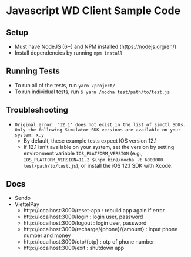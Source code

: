 # Javascript WD Client Sample Code

## Setup

- Must have NodeJS (6+) and NPM installed (https://nodejs.org/en/)
- Install dependencies by running `npm install`

## Running Tests

- To run all of the tests, run `yarn /project/`
- To run individual tests, run `$ yarn /mocha test/path/to/test.js`

## Troubleshooting

- `Original error: '12.1' does not exist in the list of simctl SDKs. Only the following Simulator SDK versions are available on your system: x.y`
  - By default, these example tests expect IOS version 12.1
  - If 12.1 isn't available on your system, set the version by setting environment variable `IOS_PLATFORM_VERSION`
    (e.g., `IOS_PLATFORM_VERSION=11.2 $(npm bin)/mocha -t 6000000 test/path/to/test.js`), or install the iOS 12.1 SDK with Xcode.

## Docs

- Sendo
- ViettelPay
  - http://localhost:3000/reset-app : rebuild app again if error
  - http://localhost:3000/login : login user, password
  - http://localhost:3000/logout : login user, password
  - http://localhost:3000/recharge/{phone}/{amount} : input phone number and money
  - http://localhost:3000/otp/{otp} : otp of phone number
  - http://localhost:3000/exit : shutdown app
